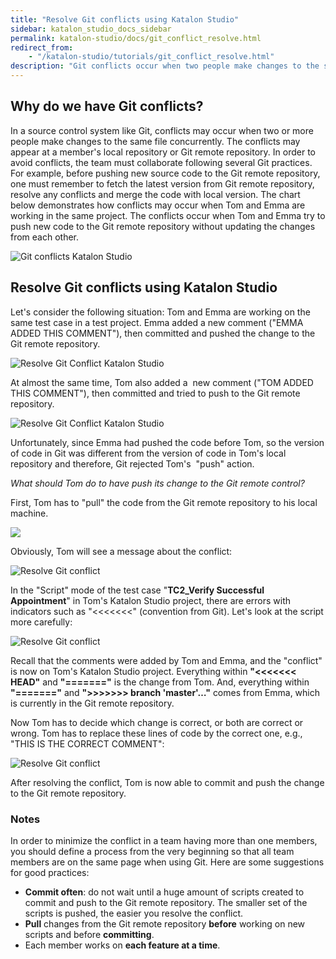 ```yaml
---
title: "Resolve Git conflicts using Katalon Studio"
sidebar: katalon_studio_docs_sidebar
permalink: katalon-studio/docs/git_conflict_resolve.html
redirect_from:
    - "/katalon-studio/tutorials/git_conflict_resolve.html"
description: "Git conflicts occur when two people make changes to the same file concurrently. This article will show you how to resolve Git conflicts using Katalon Studio"
---
```

Why do we have Git conflicts?
-----------------------------

In a source control system like Git, conflicts may occur when two or more people make changes to the same file concurrently. The conflicts may appear at a member's local repository or Git remote repository. In order to avoid conflicts, the team must collaborate following several Git practices. For example, before pushing new source code to the Git remote repository, one must remember to fetch the latest version from Git remote repository, resolve any conflicts and merge the code with local version.
The chart below demonstrates how conflicts may occur when Tom and Emma are working in the same project. The conflicts occur when Tom and Emma try to push new code to the Git remote repository without updating the changes from each other.

![Git conflicts Katalon Studio](https://github.com/katalon-studio/docs-images/raw/master/katalon-studio/tutorials/git_conflict_resolve/Git-conflict.png)

Resolve Git conflicts using Katalon Studio
------------------------------------------

Let's consider the following situation: Tom and Emma are working on the same test case in a test project. Emma added a new comment ("EMMA ADDED THIS COMMENT"), then committed and pushed the change to the Git remote repository.

![Resolve Git Conflict Katalon Studio](https://github.com/katalon-studio/docs-images/raw/master/katalon-studio/tutorials/git_conflict_resolve/Git-conflict-2.png)

At almost the same time, Tom also added a  new comment ("TOM ADDED THIS COMMENT"), then committed and tried to push to the Git remote repository.

![Resolve Git Conflict Katalon Studio](https://github.com/katalon-studio/docs-images/raw/master/katalon-studio/tutorials/git_conflict_resolve/Resolve-Git-conflict-2.png)

Unfortunately, since Emma had pushed the code before Tom, so the version of code in Git was different from the version of code in Tom's local repository and therefore, Git rejected Tom's  "push" action.

_What should Tom do to have push its change to the Git remote control?_

First, Tom has to "pull" the code from the Git remote repository to his local machine.

![](https://github.com/katalon-studio/docs-images/raw/master/katalon-studio/tutorials/git_conflict_resolve/Resolve-Git-conflict-3.png)

Obviously, Tom will see a message about the conflict:

![Resolve Git conflict](https://github.com/katalon-studio/docs-images/raw/master/katalon-studio/tutorials/git_conflict_resolve/Resolve-Git-conflict-4.png)

In the "Script" mode of the test case "**TC2_Verify Successful Appointment**" in Tom's Katalon Studio project, there are errors with indicators such as "<<<<<<<" (convention from Git). Let's look at the script more carefully:

![Resolve Git conflict](https://github.com/katalon-studio/docs-images/raw/master/katalon-studio/tutorials/git_conflict_resolve/Resolve-Git-conflict-5.png)

Recall that the comments were added by Tom and Emma, and the "conflict" is now on Tom's Katalon Studio project. Everything within **"<<<<<<< HEAD"** and **"======="** is the change from Tom. And, everything within **"======="** and **">>>>>>\> branch 'master'…"** comes from Emma, which is currently in the Git remote repository.

Now Tom has to decide which change is correct, or both are correct or wrong. Tom has to replace these lines of code by the correct one, e.g., "THIS IS THE CORRECT COMMENT":

![Resolve Git conflict](https://github.com/katalon-studio/docs-images/raw/master/katalon-studio/tutorials/git_conflict_resolve/Resolve-Git-conflict-6.png)

After resolving the conflict, Tom is now able to commit and push the change to the Git remote repository.

### Notes

In order to minimize the conflict in a team having more than one members, you should define a process from the very beginning so that all team members are on the same page when using Git. Here are some suggestions for good practices:

*   **Commit often**: do not wait until a huge amount of scripts created to commit and push to the Git remote repository. The smaller set of the scripts is pushed, the easier you resolve the conflict.
*   **Pull** changes from the Git remote repository **before** working on new scripts and before **committing**.
*   Each member works on **each feature at a time**.